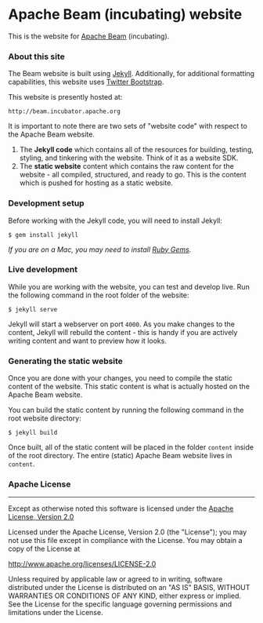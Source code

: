 # Apache Beam (incubating) website

This is the website for [Apache Beam](http://beam.incubator.apache.org)
(incubating).

### About this site
The Beam website is built using [Jekyll](http://jekyllrb.com/). Additionally,
for additional formatting capabilities, this website uses
[Twitter Bootstrap](http://getbootstrap.com/).

This website is presently hosted at:

    http://beam.incubator.apache.org

It is important to note there are two sets of "website code"  with respect to
the Apache Beam website.

1. The **Jekyll code** which contains all of the resources for building,
testing, styling, and tinkering with the website. Think of it as a website SDK.
1. The **static website** content which contains the raw content for the
website - all compiled, structured, and ready to go. This is the content which
is pushed for hosting as a static website.

### Development setup
Before working with the Jekyll code, you will need to install Jekyll:

    $ gem install jekyll

*If you are on a Mac, you may need to install
[Ruby Gems](https://rubygems.org/pages/download).*

### Live development
While you are working with the website, you can test and develop live. Run the
following command in the root folder of the website:

    $ jekyll serve

Jekyll will start a webserver on port `4000`. As you make changes to the
content, Jekyll will rebuild the content - this is handy if you are actively
writing content and want to preview how it looks.

### Generating the static website
Once you are done with your changes, you need to compile the static
content of the website. This static content is what is actually hosted on the
Apache Beam website.

You can build the static content by running the following command in the root
website directory:

    $ jekyll build

Once built, all of the static content will be placed in the folder `content` inside
of the root directory. The entire (static) Apache Beam website lives in `content`.

### Apache License
---
Except as otherwise noted this software is licensed under the
[Apache License, Version 2.0](http://www.apache.org/licenses/LICENSE-2.0.html)

Licensed under the Apache License, Version 2.0 (the "License");
you may not use this file except in compliance with the License.
You may obtain a copy of the License at

  http://www.apache.org/licenses/LICENSE-2.0

Unless required by applicable law or agreed to in writing, software
distributed under the License is distributed on an "AS IS" BASIS,
WITHOUT WARRANTIES OR CONDITIONS OF ANY KIND, either express or implied.
See the License for the specific language governing permissions and
limitations under the License.

